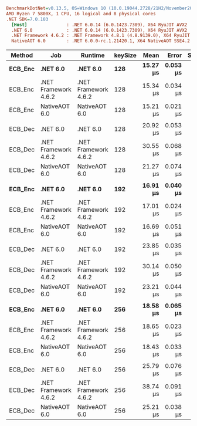 ``` ini

BenchmarkDotNet=v0.13.5, OS=Windows 10 (10.0.19044.2728/21H2/November2021Update)
AMD Ryzen 7 5800X, 1 CPU, 16 logical and 8 physical cores
.NET SDK=7.0.103
  [Host]               : .NET 6.0.14 (6.0.1423.7309), X64 RyuJIT AVX2
  .NET 6.0             : .NET 6.0.14 (6.0.1423.7309), X64 RyuJIT AVX2
  .NET Framework 4.6.2 : .NET Framework 4.8.1 (4.8.9139.0), X64 RyuJIT VectorSize=256
  NativeAOT 6.0        : .NET 6.0.0-rc.1.21420.1, X64 NativeAOT SSE4.2


```
|  Method |                  Job |              Runtime | keySize |     Mean |    Error |   StdDev |      Min |      Max |   Median | Ratio |
|-------- |--------------------- |--------------------- |-------- |---------:|---------:|---------:|---------:|---------:|---------:|------:|
| **ECB_Enc** |             **.NET 6.0** |             **.NET 6.0** |     **128** | **15.27 μs** | **0.053 μs** | **0.049 μs** | **15.21 μs** | **15.37 μs** | **15.27 μs** |  **1.00** |
| ECB_Enc | .NET Framework 4.6.2 | .NET Framework 4.6.2 |     128 | 15.34 μs | 0.034 μs | 0.030 μs | 15.30 μs | 15.40 μs | 15.34 μs |  1.00 |
| ECB_Enc |        NativeAOT 6.0 |        NativeAOT 6.0 |     128 | 15.21 μs | 0.021 μs | 0.020 μs | 15.16 μs | 15.24 μs | 15.21 μs |  1.00 |
|         |                      |                      |         |          |          |          |          |          |          |       |
| ECB_Dec |             .NET 6.0 |             .NET 6.0 |     128 | 20.92 μs | 0.053 μs | 0.050 μs | 20.85 μs | 21.03 μs | 20.91 μs |  1.00 |
| ECB_Dec | .NET Framework 4.6.2 | .NET Framework 4.6.2 |     128 | 30.55 μs | 0.068 μs | 0.064 μs | 30.46 μs | 30.68 μs | 30.53 μs |  1.46 |
| ECB_Dec |        NativeAOT 6.0 |        NativeAOT 6.0 |     128 | 21.27 μs | 0.074 μs | 0.065 μs | 21.18 μs | 21.41 μs | 21.27 μs |  1.02 |
|         |                      |                      |         |          |          |          |          |          |          |       |
| **ECB_Enc** |             **.NET 6.0** |             **.NET 6.0** |     **192** | **16.91 μs** | **0.040 μs** | **0.037 μs** | **16.85 μs** | **16.97 μs** | **16.91 μs** |  **1.00** |
| ECB_Enc | .NET Framework 4.6.2 | .NET Framework 4.6.2 |     192 | 17.01 μs | 0.024 μs | 0.020 μs | 16.97 μs | 17.04 μs | 17.01 μs |  1.01 |
| ECB_Enc |        NativeAOT 6.0 |        NativeAOT 6.0 |     192 | 16.69 μs | 0.051 μs | 0.048 μs | 16.63 μs | 16.78 μs | 16.68 μs |  0.99 |
|         |                      |                      |         |          |          |          |          |          |          |       |
| ECB_Dec |             .NET 6.0 |             .NET 6.0 |     192 | 23.85 μs | 0.035 μs | 0.031 μs | 23.79 μs | 23.91 μs | 23.85 μs |  1.00 |
| ECB_Dec | .NET Framework 4.6.2 | .NET Framework 4.6.2 |     192 | 30.14 μs | 0.050 μs | 0.044 μs | 30.09 μs | 30.22 μs | 30.12 μs |  1.26 |
| ECB_Dec |        NativeAOT 6.0 |        NativeAOT 6.0 |     192 | 23.21 μs | 0.044 μs | 0.039 μs | 23.14 μs | 23.26 μs | 23.21 μs |  0.97 |
|         |                      |                      |         |          |          |          |          |          |          |       |
| **ECB_Enc** |             **.NET 6.0** |             **.NET 6.0** |     **256** | **18.58 μs** | **0.065 μs** | **0.061 μs** | **18.51 μs** | **18.72 μs** | **18.56 μs** |  **1.00** |
| ECB_Enc | .NET Framework 4.6.2 | .NET Framework 4.6.2 |     256 | 18.65 μs | 0.023 μs | 0.020 μs | 18.61 μs | 18.69 μs | 18.65 μs |  1.00 |
| ECB_Enc |        NativeAOT 6.0 |        NativeAOT 6.0 |     256 | 18.43 μs | 0.033 μs | 0.027 μs | 18.39 μs | 18.49 μs | 18.43 μs |  0.99 |
|         |                      |                      |         |          |          |          |          |          |          |       |
| ECB_Dec |             .NET 6.0 |             .NET 6.0 |     256 | 25.79 μs | 0.076 μs | 0.071 μs | 25.68 μs | 25.88 μs | 25.81 μs |  1.00 |
| ECB_Dec | .NET Framework 4.6.2 | .NET Framework 4.6.2 |     256 | 38.74 μs | 0.091 μs | 0.081 μs | 38.66 μs | 38.93 μs | 38.72 μs |  1.50 |
| ECB_Dec |        NativeAOT 6.0 |        NativeAOT 6.0 |     256 | 25.21 μs | 0.038 μs | 0.035 μs | 25.16 μs | 25.29 μs | 25.21 μs |  0.98 |
